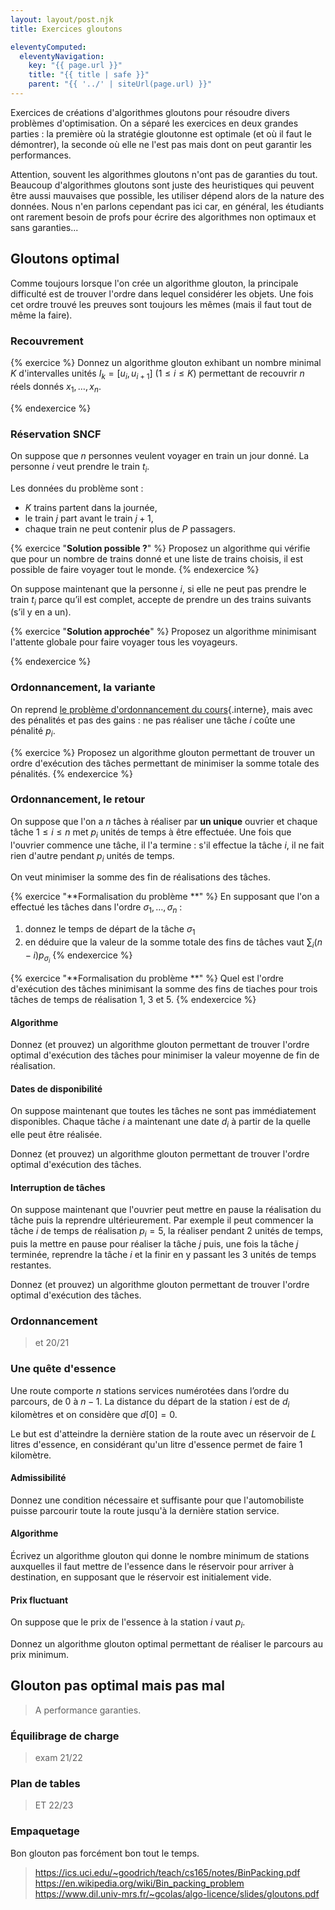 ```yaml
---
layout: layout/post.njk
title: Exercices gloutons

eleventyComputed:
  eleventyNavigation:
    key: "{{ page.url }}"
    title: "{{ title | safe }}"
    parent: "{{ '../' | siteUrl(page.url) }}"
---
```


Exercices de créations d'algorithmes gloutons pour résoudre divers problèmes d'optimisation. On a séparé les exercices en deux grandes parties : la première où la stratégie gloutonne est optimale (et où il faut le démontrer), la seconde où elle ne l'est pas mais dont on peut garantir les performances.

Attention, souvent les algorithmes gloutons n'ont pas de garanties du tout. Beaucoup d'algorithmes gloutons sont juste des heuristiques qui peuvent être aussi mauvaises que possible, les utiliser dépend alors de la nature des données. Nous n'en parlons cependant pas ici car, en général, les étudiants ont rarement besoin de profs pour écrire des algorithmes non optimaux et sans garanties...

## Gloutons optimal

Comme toujours lorsque l'on crée un algorithme glouton, la principale difficulté est de trouver l'ordre dans lequel considérer les objets. Une fois cet ordre trouvé les preuves sont toujours les mêmes (mais il faut tout de même la faire).

### Recouvrement

{% exercice %}
Donnez un algorithme glouton exhibant un nombre minimal $K$ d'intervalles unités $I_k = [u_i, u_{i+1}]$ ($1\leq i \leq K$) permettant de recouvrir $n$ réels donnés $x_1, \dots, x_n$.

{% endexercice %}

### Réservation SNCF

On suppose que $n$ personnes veulent voyager en train un jour donné. La personne $i$ veut prendre le train $t_i$.

Les données du problème sont :

- $K$ trains partent dans la journée, 
- le train $j$ part avant le train $j+1$,
- chaque train ne peut contenir plus de $P$ passagers.

{% exercice "**Solution possible ?**" %}
Proposez un algorithme qui vérifie que pour un nombre de trains donné et une liste de trains choisis, il est possible de faire voyager tout le monde.
{% endexercice %}

On suppose maintenant que la personne $i$, si elle ne peut pas prendre le train $t_i$ parce qu’il est complet, accepte de prendre un des trains suivants (s’il y en a un).

{% exercice "**Solution approchée**" %}
Proposez un algorithme minimisant l'attente globale pour faire voyager tous les voyageurs.

{% endexercice %}

### Ordonnancement, la variante

On reprend [le problème d'ordonnancement du cours](../principe/#exemple-ordonnancement){.interne}, mais avec des pénalités et pas des gains : ne pas réaliser une tâche $i$ coûte une pénalité $p_i$.


{% exercice %}
Proposez un algorithme glouton permettant de trouver un ordre d'exécution des tâches permettant de minimiser la somme totale des pénalités.
{% endexercice %}

### Ordonnancement, le retour

On suppose que l'on a $n$ tâches à réaliser par **un unique** ouvrier et chaque tâche $1\leq i \leq n$ met $p_i$ unités de temps à être effectuée. Une fois que l'ouvrier commence une tâche, il l'a termine : s'il effectue la tâche $i$, il ne fait rien d'autre pendant $p_i$ unités de temps.

On veut minimiser la somme des fin de réalisations des tâches.

{% exercice  "**Formalisation du problème **" %}
En supposant que l'on a effectué les tâches dans l'ordre $\sigma_1, \dots, \sigma_n$ :

1. donnez le temps de départ de la tâche $\sigma_1$
2. en déduire que la valeur de la somme totale des fins de tâches vaut $\sum_i(n-i)p_{\sigma_i}$
{% endexercice %}

{% exercice  "**Formalisation du problème **" %}
Quel est l'ordre d'exécution des tâches minimisant la somme des fins de tiaches pour trois tâches de temps de réalisation 1, 3 et 5.
{% endexercice %}


#### Algorithme

Donnez (et prouvez) un algorithme glouton permettant de trouver l'ordre optimal d'exécution des tâches pour minimiser la valeur moyenne de fin de réalisation.

#### Dates de disponibilité

On suppose maintenant que toutes les tâches ne sont pas immédiatement disponibles. Chaque tâche $i$ a maintenant une date $d_i$ à partir de la quelle elle peut être réalisée.

Donnez (et prouvez) un algorithme glouton permettant de trouver l'ordre optimal d'exécution des tâches.

#### Interruption de tâches

On suppose maintenant que l'ouvrier peut mettre en pause la réalisation du tâche puis la reprendre ultérieurement. Par exemple il peut commencer la tâche $i$ de temps de réalisation $p_i = 5$, la réaliser pendant 2 unités de temps, puis la mettre en pause pour réaliser la tâche $j$ puis, une fois la tâche $j$ terminée, reprendre la tâche $i$ et la finir en y passant les 3 unités de temps restantes.

Donnez (et prouvez) un algorithme glouton permettant de trouver l'ordre optimal d'exécution des tâches.


### Ordonnancement 

> et 20/21

### Une quête d'essence

Une route comporte $n$ stations services numérotées dans l’ordre du parcours, de $0$ à $n-1$. La distance du départ de la station $i$ est de $d_i$ kilomètres et on considère que $d[0] = 0$.

Le but est d'atteindre la dernière station de la route avec un réservoir de $L$ litres d'essence, en considérant qu'un litre d'essence permet de faire 1 kilomètre.

#### Admissibilité

Donnez une condition nécessaire et suffisante pour que l'automobiliste puisse parcourir toute la route jusqu'à la dernière station service.

#### Algorithme

Écrivez un algorithme glouton qui donne le nombre minimum de stations auxquelles il faut mettre de l'essence dans le réservoir pour arriver à destination, en supposant que le réservoir est initialement vide. 

#### Prix fluctuant 

On suppose que le prix de l'essence à la station $i$ vaut $p_i$. 

Donnez un algorithme glouton optimal permettant de réaliser le parcours au prix minimum.

## Glouton pas optimal mais pas mal

> A performance garanties. 

### Équilibrage de charge

> exam 21/22

### Plan de tables

> ET 22/23

### Empaquetage

Bon glouton pas forcément bon tout le temps.
> 
> <https://ics.uci.edu/~goodrich/teach/cs165/notes/BinPacking.pdf>
> <https://en.wikipedia.org/wiki/Bin_packing_problem>
> <https://www.dil.univ-mrs.fr/~gcolas/algo-licence/slides/gloutons.pdf>
